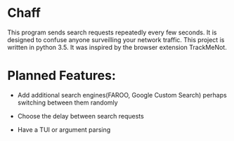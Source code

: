 Chaff
=====

This program sends search requests repeatedly every few seconds. It is designed to confuse anyone surveilling your 
network traffic. This project is written in python 3.5. It was inspired by the browser extension TrackMeNot.

Planned Features:
=====

- Add additional search engines(FAROO, Google Custom Search) perhaps switching between them randomly

- Choose the delay between search requests

- Have a TUI or argument parsing

